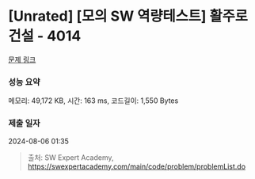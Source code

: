 # [Unrated] [모의 SW 역량테스트] 활주로 건설 - 4014 

[문제 링크](https://swexpertacademy.com/main/code/problem/problemDetail.do?contestProbId=AWIeW7FakkUDFAVH) 

### 성능 요약

메모리: 49,172 KB, 시간: 163 ms, 코드길이: 1,550 Bytes

### 제출 일자

2024-08-06 01:35



> 출처: SW Expert Academy, https://swexpertacademy.com/main/code/problem/problemList.do